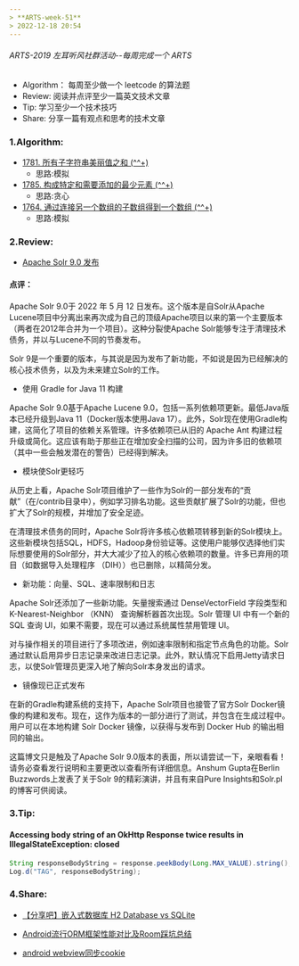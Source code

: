 ```yaml
---
> **ARTS-week-51**
> 2022-12-18 20:54
---
```



###### ARTS-2019 左耳听风社群活动--每周完成一个 ARTS
- Algorithm： 每周至少做一个 leetcode 的算法题
- Review: 阅读并点评至少一篇英文技术文章
- Tip: 学习至少一个技术技巧
- Share: 分享一篇有观点和思考的技术文章

### 1.Algorithm:

- [1781. 所有子字符串美丽值之和 (^^+)](https://leetcode.cn/submissions/detail/388567081/)  
  + 思路:模拟
- [1785. 构成特定和需要添加的最少元素 (^^+)](https://leetcode.cn/submissions/detail/389369796/)  
  + 思路:贪心
- [1764. 通过连接另一个数组的子数组得到一个数组 (^^+)](https://leetcode.cn/submissions/detail/389718418/)  
  + 思路:模拟

### 2.Review:

- [Apache Solr 9.0 发布](https://opensourceconnections.com/blog/2022/07/07/apache-solr-9-0-released/)  

#### 点评：

Apache Solr 9.0于 2022 年 5 月 12 日发布。这个版本是自Solr从Apache Lucene项目中分离出来再次成为自己的顶级Apache项目以来的第一个主要版本（两者在2012年合并为一个项目）。这种分裂使Apache Solr能够专注于清理技术债务，并以与Lucene不同的节奏发布。

Solr 9是一个重要的版本，与其说是因为发布了新功能，不如说是因为已经解决的核心技术债务，以及为未来建立Solr的工作。

- 使用 Gradle for Java 11 构建

Apache Solr 9.0基于Apache Lucene 9.0，包括一系列依赖项更新。最低Java版本已经升级到Java 11（Docker版本使用Java 17）。此外，Solr现在使用Gradle构建，这简化了项目的依赖关系管理。许多依赖项已从旧的 Apache Ant 构建过程升级或简化。这应该有助于那些正在增加安全扫描的公司，因为许多旧的依赖项（其中一些会触发潜在的警告）已经得到解决。

- 模块使Solr更轻巧

从历史上看，Apache Solr项目维护了一些作为Solr的一部分发布的“贡献”（在/contrib目录中），例如学习排名功能。这些贡献扩展了Solr的功能，但也扩大了Solr的规模，并增加了安全足迹。

在清理技术债务的同时，Apache Solr将许多核心依赖项转移到新的Solr模块上。这些新模块包括SQL，HDFS，Hadoop身份验证等。这使用户能够仅选择他们实际想要使用的Solr部分，并大大减少了拉入的核心依赖项的数量。许多已弃用的项目（如数据导入处理程序 （DIH））也已删除，以精简分发。

- 新功能：向量、SQL、速率限制和日志

Apache Solr还添加了一些新功能。矢量搜索通过 DenseVectorField 字段类型和 K-Nearest-Neighbor （KNN） 查询解析器首次出现。Solr 管理 UI 中有一个新的 SQL 查询 UI，如果不需要，现在可以通过系统属性禁用管理 UI。

对与操作相关的项目进行了多项改进，例如速率限制和指定节点角色的功能。Solr 通过默认启用异步日志记录来改进日志记录。此外，默认情况下启用Jetty请求日志，以使Solr管理员更深入地了解向Solr本身发出的请求。

- 镜像现已正式发布

在新的Gradle构建系统的支持下，Apache Solr项目也接管了官方Solr Docker镜像的构建和发布。现在，这作为版本的一部分进行了测试，并包含在生成过程中。用户可以在本地构建 Solr Docker 镜像，以获得与发布到 Docker Hub 的输出相同的输出。

这篇博文只是触及了Apache Solr 9.0版本的表面，所以请尝试一下，亲眼看看！请务必查看发行说明和主要更改以查看所有详细信息。Anshum Gupta在Berlin Buzzwords上发表了关于Solr 9的精彩演讲，并且有来自Pure Insights和Solr.pl的博客可供阅读。

### 3.Tip:

#### Accessing body string of an OkHttp Response twice results in IllegalStateException: closed

```java
String responseBodyString = response.peekBody(Long.MAX_VALUE).string();
Log.d("TAG", responseBodyString);
```

### 4.Share:

- [【分享吧】嵌入式数据库 H2 Database vs SQLite](https://www.modb.pro/db/196155)

- [Android流行ORM框架性能对比及Room踩坑总结](http://andyken.github.io/2017/10/26/Android%E6%B5%81%E8%A1%8CORM%E6%A1%86%E6%9E%B6%E6%80%A7%E8%83%BD%E5%AF%B9%E6%AF%94%E5%8F%8ARoom%E8%B8%A9%E5%9D%91%E6%80%BB%E7%BB%93/)

- [android webview同步cookie](https://www.jianshu.com/p/3f9fcde4b80f)

